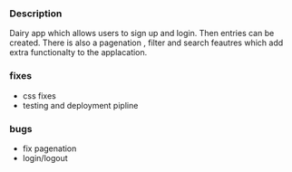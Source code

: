 ### Description

Dairy app which allows users to sign up and login. Then entries can be created. There is also a pagenation , filter and search feautres which add extra functionalty to the applacation.

### fixes

- css fixes
- testing and deployment pipline

### bugs

- fix pagenation
- login/logout
